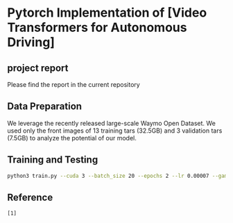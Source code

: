 # Pytorch Implementation of [Video Transformers for Autonomous Driving]

## project report
Please find the report in the current repository

## Data Preparation
We leverage the recently released large-scale Waymo Open Dataset. We used only the front images of 13 training tars (32.5GB) and 3 validation tars (7.5GB) to analyze the potential of our model.

## Training and Testing

```bash
python3 train.py --cuda 3 --batch_size 20 --epochs 2 --lr 0.00007 --gamma 0.7 --seed  42 --num_frames  10 --num_dims  20 --num_layers  2 --num_heads  2 --dim_head  10 --mlp_dim  10 --drop_prob  0.4 --emb_drop_prob  0.4 --cls_dim  10
```

## Reference

```
[1]
```


